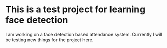 # This is a test project for learning face detection

I am working on a face detection based attendance system. 
Currently I will be testing new things for the project here.

